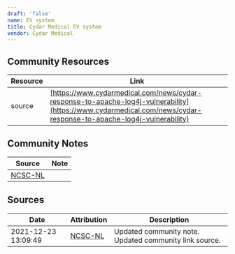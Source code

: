 ```yaml
---
draft: 'false'
name: EV system
title: Cydar Medical EV system
vendor: Cydar Medical
---
```



## Community Resources
| Resource | Link |
| --- | --- |
| source | [https://www.cydarmedical.com/news/cydar-response-to-apache-log4j-vulnerability](https://www.cydarmedical.com/news/cydar-response-to-apache-log4j-vulnerability) |

## Community Notes
| Source | Note |
| --- | --- |
| [NCSC-NL](https://github.com/NCSC-NL/log4shell/blob/main/software/README.md) | </ul> |

## Sources
| Date | Attribution | Description |
| --- | --- | --- |
| 2021-12-23 13:09:49 | [NCSC-NL](https://github.com/NCSC-NL/log4shell/blob/main/software/README.md) | Updated community note. Updated community link source.  |
